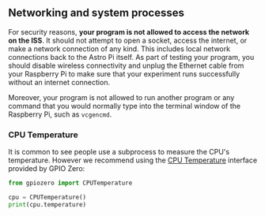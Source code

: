 ## Networking and system processes

For security reasons, **your program is not allowed to access the network on the ISS**. It should not attempt to open a socket, access the internet, or make a network connection of any kind. This includes local network connections back to the Astro Pi itself. As part of testing your program, you should disable wireless connectivity and unplug the Ethernet cable from your Raspberry Pi to make sure that your experiment runs successfully without an internet connection.

Moreover, your program is not allowed to run another program or any command that you would normally type into the terminal window of the Raspberry Pi, such as `vcgencmd`.

### CPU Temperature

It is common to see people use a subprocess to measure the CPU's temperature. However we recommend using the [CPU Temperature](https://gpiozero.readthedocs.io/en/stable/api_other.html#cputemperature) interface provided by GPIO Zero:

```python
from gpiozero import CPUTemperature

cpu = CPUTemperature()
print(cpu.temperature)
```
